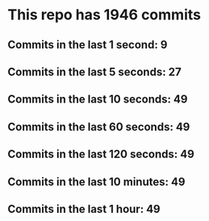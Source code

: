 # This repo has 1946 commits

## Commits in the last 1 second: 9
## Commits in the last 5 seconds: 27
## Commits in the last 10 seconds: 49
## Commits in the last 60 seconds: 49
## Commits in the last 120 seconds: 49
## Commits in the last 10 minutes: 49
## Commits in the last 1 hour: 49
